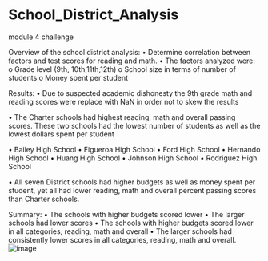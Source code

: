 # School_District_Analysis
module 4 challenge


Overview of the school district analysis:
•	Determine correlation between factors and test scores for reading and math.
•	The factors analyzed were:
o	Grade level (9th, 10th,11th,12th)
o	School size in terms of number of students
o	Money spent per student

Results:
•	Due to suspected academic dishonesty the 9th grade math and reading scores were replace with NaN in order not to skew the results

•	The Charter schools had highest reading, math and overall passing scores. These two schools had the lowest number of students as well as the lowest dollars spent per student


•	Bailey High School
•	Figueroa High School
•	Ford High School
•	Hernando High School
•	Huang High School
•	Johnson High School
•	Rodriguez High School

•	All seven District schools had higher budgets as well as money spent per student, yet all had lower reading, math and overall percent passing scores than Charter schools.

Summary:
•	The schools with higher budgets scored lower
•	The larger schools had lower scores
•	The schools with higher budgets scored lower in all categories, reading, math and overall
•	The larger schools had consistently lower scores in all categories, reading, math and overall.
![image](https://user-images.githubusercontent.com/96960147/188017818-44670307-f385-4158-a0c3-4148710e774a.png)
